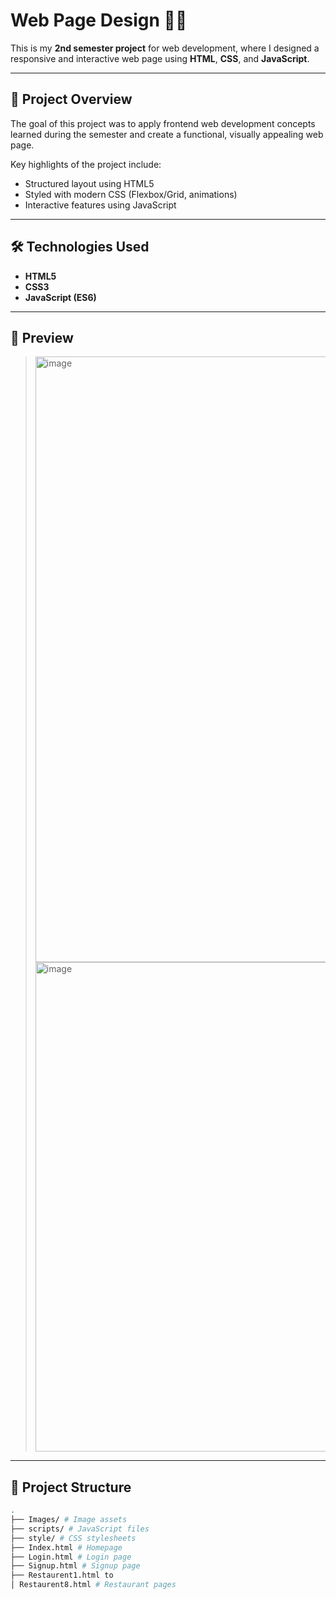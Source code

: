 # Web Page Design 🎨🌐

This is my **2nd semester project** for web development, where I designed a responsive and interactive web page using **HTML**, **CSS**, and **JavaScript**.

---

## 📁 Project Overview

The goal of this project was to apply frontend web development concepts learned during the semester and create a functional, visually appealing web page.

Key highlights of the project include:
- Structured layout using HTML5
- Styled with modern CSS (Flexbox/Grid, animations)
- Interactive features using JavaScript

---

## 🛠️ Technologies Used

- **HTML5**
- **CSS3**
- **JavaScript (ES6)**

---

## 📸 Preview

> <img width="1920" height="969" alt="image" src="https://github.com/user-attachments/assets/038c15f0-a47b-4329-92f5-50791e5d6c5e" />
> <img width="1920" height="783" alt="image" src="https://github.com/user-attachments/assets/69b1aa5e-4a7d-467f-8152-d22e0a10fe55" />

---

## 📂 Project Structure

```bash
.
├── Images/ # Image assets
├── scripts/ # JavaScript files
├── style/ # CSS stylesheets
├── Index.html # Homepage
├── Login.html # Login page
├── Signup.html # Signup page
├── Restaurent1.html to
│ Restaurent8.html # Restaurant pages
